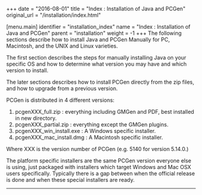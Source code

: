 +++
date = "2016-08-01"
title = "Index : Installation of Java and PCGen"
original_url = "/installation/index.html"

[menu.main]
    identifier = "installation_index"
    name = "Index : Installation of Java and PCGen"
    parent = "installation"
        weight = -1
+++
The following sections describe how to install Java and PCGen Manually
for PC, Macintosh, and the UNIX and Linux varieties.

The first section describes the steps for manually installing Java on
your specific OS and how to determine what version you may have and
which version to install.

The later sections describes how to install PCGen directly from the zip
files, and how to upgrade from a previous version.

PCGen is distributed in 4 different versions:

1.  pcgenXXX\_full.zip : everything including GMGen and PDF, best
    installed in new directory.
2.  pcgenXXX\_partial.zip : everything except the GMGen plugins.
3.  pcgenXXX\_win\_install.exe : A Windows specific installer.
4.  pcgenXXX\_mac\_install.dmg : A Macintosh specific installer.

Where XXX is the version number of PCGen (e.g. 5140 for version 5.14.0.)

The platform specific installers are the same PCGen version everyone
else is using, just packaged with installers which target Windows and
Mac OSX users specifically. Typically there is a gap between when the
official release is done and when these special installers are ready.

------------------------------------------------------------------------



